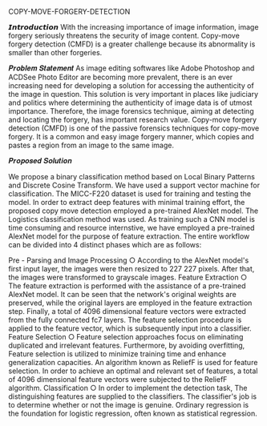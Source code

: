 COPY-MOVE-FORGERY-DETECTION

𝙄𝙣𝙩𝙧𝙤𝙙𝙪𝙘𝙩𝙞𝙤𝙣 With the increasing importance of image information, image forgery seriously threatens the security of image content. Copy-move forgery detection (CMFD) is a greater challenge because its abnormality is smaller than other forgeries.

𝑷𝒓𝒐𝒃𝒍𝒆𝒎 𝑺𝒕𝒂𝒕𝒆𝒎𝒆𝒏𝒕 As image editing softwares like Adobe Photoshop and ACDSee Photo Editor are becoming more prevalent, there is an ever increasing need for developing a solution for accessing the authenticity of the image in question. This solution is very important in places like judiciary and politics where determining the authenticity of image data is of utmost importance. Therefore, the image forensics technique, aiming at detecting and locating the forgery, has important research value. Copy-move forgery detection (CMFD) is one of the passive forensics techniques for copy-move forgery. It is a common and easy image forgery manner, which copies and pastes a region from an image to the same image.

𝑷𝒓𝒐𝒑𝒐𝒔𝒆𝒅 𝑺𝒐𝒍𝒖𝒕𝒊𝒐𝒏

We propose a binary classification method based on Local Binary Patterns and Discrete Cosine Transform. We have used a support vector machine for classification. The MICC-F220 dataset is used for training and testing the model. In order to extract deep features with minimal training effort, the proposed copy move detection employed a pre-trained AlexNet model. The Logistics classification method was used. As training such a CNN model is time consuming and resource internstive, we have employed a pre-trained AlexNet model for the purpose of feature extraction. The entire workflow can be divided into 4 distinct phases which are as follows:

Pre - Parsing and Image Processing ○ According to the AlexNet model's first input layer, the images were then resized to 227 227 pixels. After that, the images were transformed to grayscale images.
Feature Extraction ○ The feature extraction is performed with the assistance of a pre-trained AlexNet model. It can be seen that the network's original weights are preserved, while the original layers are employed in the feature extraction step. Finally, a total of 4096 dimensional feature vectors were extracted from the fully connected fc7 layers. The feature selection procedure is applied to the feature vector, which is subsequently input into a classifier.
Feature Selection ○ Feature selection approaches focus on eliminating duplicated and irrelevant features. Furthermore, by avoiding overfitting, Feature selection is utilized to minimize training time and enhance generalization capacities. An algorithm known as ReliefF is used for feature selection. In order to achieve an optimal and relevant set of features, a total of 4096 dimensional feature vectors were subjected to the ReliefF algorithm.
Classification ○ In order to implement the detection task, The distinguishing features are supplied to the classifiers. The classifier's job is to determine whether or not the image is genuine. Ordinary regression is the foundation for logistic regression, often known as statistical regression.
